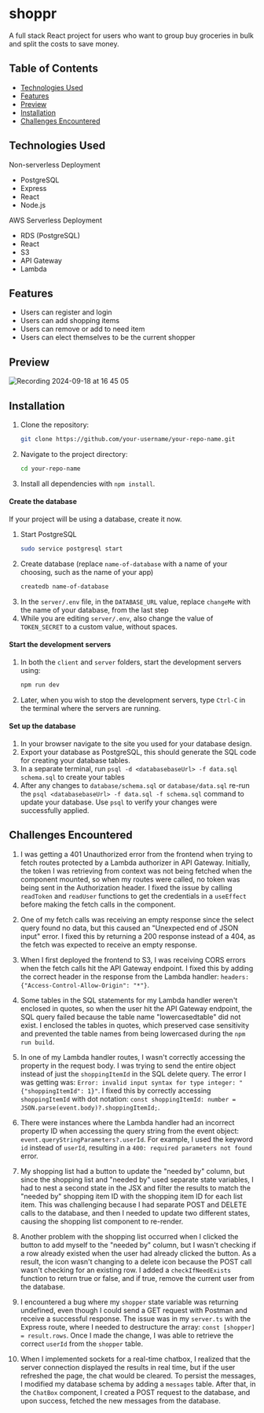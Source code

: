 # shoppr

A full stack React project for users who want to group buy groceries in bulk and split the costs to save money.

## Table of Contents

- [Technologies Used](#technologies-used)
- [Features](#features)
- [Preview](#preview)
- [Installation](#installation)
- [Challenges Encountered](#challenges-encountered)

## Technologies Used

Non-serverless Deployment

- PostgreSQL
- Express
- React
- Node.js

AWS Serverless Deployment

- RDS (PostgreSQL)
- React
- S3
- API Gateway
- Lambda

## Features

- Users can register and login
- Users can add shopping items
- Users can remove or add to need item
- Users can elect themselves to be the current shopper

## Preview

![Recording 2024-09-18 at 16 45 05](https://github.com/user-attachments/assets/00b1de4b-b80c-4192-9be6-73620f8dcac9)

## Installation

1. Clone the repository:
   ```bash
   git clone https://github.com/your-username/your-repo-name.git
   ```
2. Navigate to the project directory:
   ```bash
   cd your-repo-name
   ```
3. Install all dependencies with `npm install`.

#### Create the database

If your project will be using a database, create it now.

1. Start PostgreSQL
   ```sh
   sudo service postgresql start
   ```
1. Create database (replace `name-of-database` with a name of your choosing, such as the name of your app)
   ```sh
   createdb name-of-database
   ```
1. In the `server/.env` file, in the `DATABASE_URL` value, replace `changeMe` with the name of your database, from the last step
1. While you are editing `server/.env`, also change the value of `TOKEN_SECRET` to a custom value, without spaces.

#### Start the development servers

1. In both the `client` and `server` folders, start the development servers using:
   ```sh
   npm run dev
   ```
1. Later, when you wish to stop the development servers, type `Ctrl-C` in the terminal where the servers are running.

#### Set up the database

1. In your browser navigate to the site you used for your database design.
2. Export your database as PostgreSQL, this should generate the SQL code for creating your database tables.
3. In a separate terminal, run `psql -d <databasebaseUrl> -f data.sql schema.sql` to create your tables
4. After any changes to `database/schema.sql` or `database/data.sql` re-run the `psql <databasebaseUrl> -f data.sql -f schema.sql` command to update your database. Use `psql` to verify your changes were successfully applied.

## Challenges Encountered

1. I was getting a 401 Unauthorized error from the frontend when trying to fetch routes protected by a Lambda authorizer in API Gateway. Initially, the token I was retrieving from context was not being fetched when the component mounted, so when my routes were called, no token was being sent in the Authorization header. I fixed the issue by calling `readToken` and `readUser` functions to get the credentials in a `useEffect` before making the fetch calls in the component.

2. One of my fetch calls was receiving an empty response since the select query found no data, but this caused an "Unexpected end of JSON input" error. I fixed this by returning a 200 response instead of a 404, as the fetch was expected to receive an empty response.

3. When I first deployed the frontend to S3, I was receiving CORS errors when the fetch calls hit the API Gateway endpoint. I fixed this by adding the correct header in the response from the Lambda handler: `headers: {"Access-Control-Allow-Origin": "*"}`.

4. Some tables in the SQL statements for my Lambda handler weren't enclosed in quotes, so when the user hit the API Gateway endpoint, the SQL query failed because the table name "lowercasedtable" did not exist. I enclosed the tables in quotes, which preserved case sensitivity and prevented the table names from being lowercased during the `npm run build`.

5. In one of my Lambda handler routes, I wasn't correctly accessing the property in the request body. I was trying to send the entire object instead of just the `shoppingItemId` in the SQL delete query. The error I was getting was: `Error: invalid input syntax for type integer: "{"shoppingItemId": 1}"`. I fixed this by correctly accessing `shoppingItemId` with dot notation: `const shoppingItemId: number = JSON.parse(event.body)?.shoppingItemId;`.

6. There were instances where the Lambda handler had an incorrect property ID when accessing the query string from the event object: `event.queryStringParameters?.userId`. For example, I used the keyword `id` instead of `userId`, resulting in a `400: required parameters not found` error.

7. My shopping list had a button to update the "needed by" column, but since the shopping list and "needed by" used separate state variables, I had to nest a second state in the JSX and filter the results to match the "needed by" shopping item ID with the shopping item ID for each list item. This was challenging because I had separate POST and DELETE calls to the database, and then I needed to update two different states, causing the shopping list component to re-render.

8. Another problem with the shopping list occurred when I clicked the button to add myself to the "needed by" column, but I wasn't checking if a row already existed when the user had already clicked the button. As a result, the icon wasn't changing to a delete icon because the POST call wasn't checking for an existing row. I added a `checkIfNeedExists` function to return true or false, and if true, remove the current user from the database.

9. I encountered a bug where my `shopper` state variable was returning undefined, even though I could send a GET request with Postman and receive a successful response. The issue was in my `server.ts` with the Express route, where I needed to destructure the array: `const [shopper] = result.rows`. Once I made the change, I was able to retrieve the correct `userId` from the `shopper` table.

10. When I implemented sockets for a real-time chatbox, I realized that the server connection displayed the results in real time, but if the user refreshed the page, the chat would be cleared. To persist the messages, I modified my database schema by adding a `messages` table. After that, in the `ChatBox` component, I created a POST request to the database, and upon success, fetched the new messages from the database.
